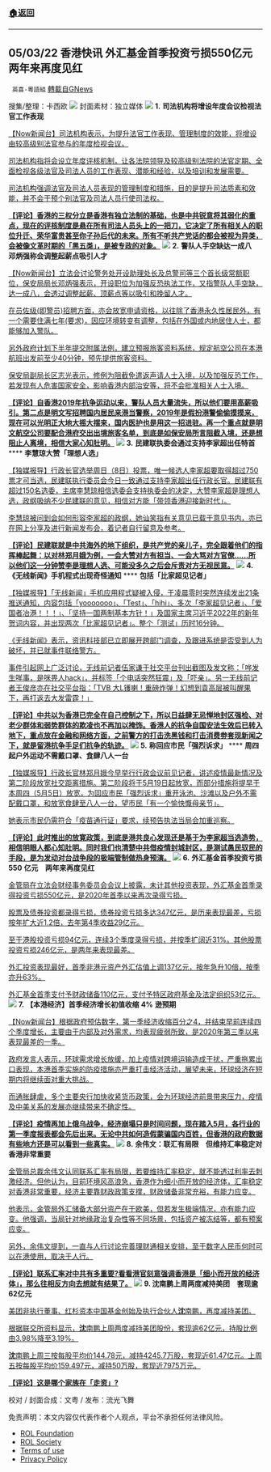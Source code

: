 ###  [:house:返回](README.md)
---


## 05/03/22 香港快讯 外汇基金首季投资亏损550亿元　两年来再度见红
` 英喜-粵語組` [轉載自GNews](https://gnews.org/zh-hans/2462336/)

搜集/整理：卡西欧
 ![](https://assets.gnews.org/wp-content/uploads/2022/05/0503fenmian.jpg) 
封面素材：独立媒体
 ![](https://assets.gnews.org/wp-content/uploads/2022/05/2022-05-03-1.png) 
**1.** **司法机构将增设年度会议检视法官工作表现**
 
[【Now新闻台】司法机构表示，为提升法官工作表现、管理制度的效能，将增设由较高级别法官参与的年度检视会议。](https://news.now.com/home/local/player?newsId=474730)
 
[司法机构指将会设立年度评核机制，让各法院领导及较高级别法院的法官定期、全面检视各级法官及司法人员的工作表现、潜能和经验，以及培训和发展需要。](https://news.now.com/home/local/player?newsId=474730)
 
[司法机构强调法官及司法人员表现的管理制度和措施，目的是提升司法质素和效能，并不会干预个别法官及司法人员行使司法权。](https://news.now.com/home/local/player?newsId=474730)
 
**[【评论】香港的三权分立是香港有独立法制的基础，也是中共锐意将其弱化的重点，现在的评核制度是悬在所有司法人员头上的一把刀，它决定了所有相关人的职位升迁、荣华富贵甚至你子孙后代的未来。所有不听共产党话的都会被视为异类，会被像文革时期的「黑五类」，是被专政的对象。](https://news.now.com/home/local/player?newsId=474730)**
 ![](https://assets.gnews.org/wp-content/uploads/2022/05/2022-05-03-2.png) 
**2.** **警队人手空缺达一成八　邓炳强称会调整起薪点吸引人才**
 
[【Now新闻台】立法会讨论警务处开设助理处长及总警司等三个首长级常额职位，保安局局长邓炳强表示，开设职位为加强反恐执法工作，又指警队人手空缺，达一成八，会透过调整起薪、顶薪点等以吸引和挽留人才。](https://news.now.com/home/local/player?newsId=474764&amp;home=1)
 
[在员佐级(即警员)招聘方面，亦会放宽申请资格，以往除了香港永久性居民外，有一个需要住满七年(要求)，因应环境转变有调整，包括在外国或内地居住人士，都能够加入警队。](https://news.now.com/home/local/player?newsId=474764&amp;home=1)
 
[另外政府计划下半年提交附属法例，建立预报旅客资料系统，规定航空公司在本港航班出发前至少40分钟，预先提供旅客资料。](https://news.now.com/home/local/player?newsId=474764&amp;home=1)
 
[保安局副局长区志光表示，修例为阻截免遣返声请人士入境，以及加强反恐工作，若发现有人危害国家安全，影响香港内部治安等，将不会批准相关人士入境。](https://news.now.com/home/local/player?newsId=474764&amp;home=1)
 
**[【评论】自香港2019年抗争运动以来，警队人员大量流失，所以他们要用高薪吸引。第二点是明文写招聘国内居民来港当警察，2019年是假扮港警偷偷摸摸来，现在可以光明正大地大摇大摆来，国内医护也是用这一招进驻。再一个重点就是明文航空公司要配合港府交出出境旅客名单，到底是如保安局所言阻截入境，还是想阻止人离境，相信大家心知肚明。](https://news.now.com/home/local/player?newsId=474764&amp;home=1)**
 ![](https://assets.gnews.org/wp-content/uploads/2022/05/2022-05-03-3.png) 
**3.** **民建联执委会通过支持李家超出任特首** **** **李慧琼大赞「理想人选」**
 
[【独媒报导】行政长官选举周日（8日）投票，唯一候选人李家超要取得超过750票才可当选，民建联执行委员会今日一致通过支持李家超出任行政长官。民建联有超过150名选委，主席李慧琼相信选委会支持执委会的决定，大赞李家超是理想人选，政纲吸纳不少民建联的意见，相信对方能「带领香港迎接新时代」。](https://www.inmediahk.net/node/政經/民建聯執委會通過支持李家超出任特首-李慧琼大讚「理想人選」)
 
[李慧琼被问到会如何形容李家超的政纲，她讪笑指有关意见已载于意见书内，亦已在网上分享及进行新闻发布会，着记者自行留意及参考。](https://www.inmediahk.net/node/政經/民建聯執委會通過支持李家超出任特首-李慧琼大讚「理想人選」)
 
**[【评论】民建联就是中共海外的地下组织，是共产党的亲儿子，完全跟着他们的指挥棒起舞：以对林郑月娥为例，一会大赞对方有担当、一会大骂对方官僚……所以他们这一分钟赞李是理想人选、可能没多久之后会斥责对方无视民意。](https://www.inmediahk.net/node/政經/民建聯執委會通過支持李家超出任特首-李慧琼大讚「理想人選」)**
 ![](https://assets.gnews.org/wp-content/uploads/2022/05/2022-05-03-4.png) 
**4.** **《无线新闻》手机程式出现奇怪通知** **** **包括「比家超见记者」**
 
[【独媒报导】「无线新闻」手机应用程式疑被入侵，于凌晨零时突然连续发出21条推送通知，内容包括「yooooooo」、「Test」、「hihi」、多次「李家超见记者」、「爱国者冶港！！！」、「坚持一国两制基本方针！」及国家主席习近平2022年的新年贺词内容，并出现两次「比家超见记者」。整个「测试」历时16分钟。](https://www.inmediahk.net/node/媒體/《無綫新聞》手機程式出現奇怪通知-包括「比家超见記者」)
 
[《无线新闻》表示，资讯科技部已立即展开跨部门调查，及跟进系统是否受到人为破坏，并已就事件联络警方。](https://www.inmediahk.net/node/媒體/《無綫新聞》手機程式出現奇怪通知-包括「比家超见記者」)
 
[事件引起网上广泛讨论，无线前记者伍家谦于社交平台刊出截图及发文称：「哗发生咩事，是咪畀人hack」，并标签「个电话突然狂震」及「吓亲」。另一无线前记者王俊彦亦在社交平台指：「TVB 大L镬喇！重磅炸弹！幻想到袁高层被叫醒果下，再打返去大发雷霆！」](https://www.inmediahk.net/node/媒體/《無綫新聞》手機程式出現奇怪通知-包括「比家超见記者」)
 
**[【评论】中共以为香港已完全在自己控制之下，所以日益肆无忌惮地封区强检、对老少群体和弱势群体的欺凌也不再加以掩饰。香港人的抗争自国安法生效后已转入地下，重点放在金融和网络方面，之前警方的打击洗黑钱和打击消费劵套现新闻之下，就是留港抗争手足们抗争的轨迹。](https://www.inmediahk.net/node/媒體/《無綫新聞》手機程式出現奇怪通知-包括「比家超见記者」)**
 ![](https://assets.gnews.org/wp-content/uploads/2022/05/2022-05-03-5.png) 
**5.** **称回应市民「强烈诉求」** **** **周四起户外运动不需戴口罩、食肆八人一台**
 
[【独媒报导】行政长官林郑月娥今早举行行政会议前见记者，讲述疫情最新情况及第二阶段放宽社交距离措施。第二阶段将于5月19日起放宽，而部分措施将提早于本周四（5月5日）放宽，为回应市民「强烈诉求」重开泳池、沙滩以及户外不需配戴口罩，和放宽食肆至八人一台，望市民「有一个愉快慨母亲节」。](https://www.inmediahk.net/node/政經/稱回應市民「強烈訴求」-周四起戶外運動不需戴口罩、食肆八人一枱)
 
[她表示市民仍需符合「疫苗通行证」要求，续预告执法当局会加重巡察。](https://www.inmediahk.net/node/政經/稱回應市民「強烈訴求」-周四起戶外運動不需戴口罩、食肆八人一枱)
 
**[【评论】此时推出的放寛政策，到底是港共良心发现还是基于为李家超当选造势，相信明眼人都心知肚明。同时我们也清楚中共借疫情封城封区，是测试愚民驭民的手段，是为发动对台战争段的极端管制做热身预演。](https://www.inmediahk.net/node/政經/稱回應市民「強烈訴求」-周四起戶外運動不需戴口罩、食肆八人一枱)**
 ![](https://assets.gnews.org/wp-content/uploads/2022/05/2022-05-03-6.png) 
**6.** **外汇基金首季投资亏损** **550** **亿元　两年来再度见红**
 
[金管局在立法会财经事务委员会会议上披露，未计其他投资表现，外汇基金首季录得投资亏损550亿元，是2020年首季以来再次录得亏损。](https://news.rthk.hk/rthk/ch/component/k2/1646802-20220503.htm)
 
[股票及债券投资都录得亏损，债券投资亏损多达347亿元，是历来表现最差，亏损按年扩大近1.2倍，去年第4季收益29亿元。](https://news.rthk.hk/rthk/ch/component/k2/1646802-20220503.htm)
 
[至于港股投资亏损94亿元，连续3个季度录得亏损，并按季扩阔近31%。其他股票投资亏损246亿元，是两年来表现最差。](https://news.rthk.hk/rthk/ch/component/k2/1646802-20220503.htm)
 
[外汇投资表现最好，首季非港元资产外汇估值上调137亿元，按年急升10倍，按季亦升63%。](https://news.rthk.hk/rthk/ch/component/k2/1646802-20220503.htm)
 
[外汇基金首季支付予财政储备110亿元，支付予特区政府基金及法定组织53亿元。](https://news.rthk.hk/rthk/ch/component/k2/1646802-20220503.htm)
 ![](https://assets.gnews.org/wp-content/uploads/2022/05/2022-05-03-7.png) 
**7.** **【本港经济】首季经济增长初值收缩** **4%** **逊预期**
 
[【Now新闻台】根据政府预估数字，第一季经济收缩百分之4，并结束早前连续四个季度增长，主要由于内部及对外需求，均表现疲弱所致，是2020年第三季以来表现最差的一季。](https://news.now.com/home/local/player?newsId=474747)
 
[政府发言人表示，环球需求增长放缓，加上疫情对跨境运输造成干扰，严重拖累出口表现，本港首季实施的防疫措施亦严重打击经济活动，展望未来，环球经济在短期内将继续面对重大挑战。](https://news.now.com/home/local/player?newsId=474747)
 
[而通胀肆虐，多个主要央行加快收紧货币政策，会为环球经济前景带来压力，疫情及中美关系的发展亦继续带来不确定性。](https://news.now.com/home/local/player?newsId=474747)
 
**[【评论】疫情再加上俄乌战争，经济崩塌只是时间问题，现在踏入5月，各行业的第一季度报表都会先后出来。无论中共如何造假蒙骗国内百姓，但香港的政府数据有些地方还是可以看到一些真实。](https://news.now.com/home/local/player?newsId=474747)**
 ![](https://assets.gnews.org/wp-content/uploads/2022/05/2022-05-03-8.png) 
**8.** **余伟文：联汇有局限　但维持汇率稳定对香港非常重要**
 
[金管局总裁余伟文认同联系汇率有局限，若要维持汇率稳定，就不能透过利率去刺激经济。但他认为，目前环境风高浪急，香港作为细小而开放的经济体，汇率稳定对香港非常重要，经济主要靠财政政策支撑，财政储备非常充裕，有能力应变。](https://news.rthk.hk/rthk/ch/component/k2/1646826-20220503.htm?share=facebook)
 
[他表示，金管局外汇储备大部分资产在于欧美，但若发生极端情况，亦有能力应变。他强调，当局针对地缘政治复杂性等不同场景，包括资产被冻结等，都有预案应变。](https://news.rthk.hk/rthk/ch/component/k2/1646826-20220503.htm?share=facebook)
 
[另外，余伟文提到，一直与人行讨论完善理财通相关安排，至于数字人民币何时可以在港使用，取决于人行。](https://news.rthk.hk/rthk/ch/component/k2/1646826-20220503.htm?share=facebook)
 
**[【评论】联系汇率对中共有多重要?看看港官刻意强调香港是「细小而开放的经济体」，那么往相反方向去想就有结果了。](https://news.rthk.hk/rthk/ch/component/k2/1646826-20220503.htm?share=facebook)**
 ![](https://assets.gnews.org/wp-content/uploads/2022/05/2022-05-03-9.png) 
**9. 沈南鹏上周两度减持美团　套现逾62亿元**
 
[美团非执行董事、红杉资本中国基金创始及执行合伙人**沈**南鹏，再度减持美团。](https://news.rthk.hk/rthk/ch/component/k2/1646830-20220503.htm)
 
[根据联交所资料显示，**沈**南鹏上周两度减持美团股份，套现逾62亿元，持股比例由3.98%降至3.19%。](https://news.rthk.hk/rthk/ch/component/k2/1646830-20220503.htm)
 
[**沈**南鹏上周三按每股平均价144.78元，减持4245.7万股，套现近61.47亿元。上周五按每股平均价159.497元，减持50万股，套现近7975万元。](https://news.rthk.hk/rthk/ch/component/k2/1646830-20220503.htm)
 
**[【评论】这是哪个家族在「走资」?](https://news.rthk.hk/rthk/ch/component/k2/1646830-20220503.htm)**
 
校对 / 封面合成：文粤 / 发布：流光飞舞

免责声明：本文内容仅代表作者个人观点，平台不承担任何法律风险。
  
- [ROL Foundation](https://rolfoundation.org/)
- [ROL Society](https://rolsociety.org/)
- [Terms of use](https://gnews.org/terms-of-use-3/)
- [Privacy Policy](https://gnews.org/privacy-policy/)
